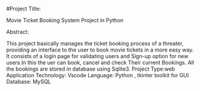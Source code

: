 #Project Title:

Movie Ticket Booking System Project in Python

Abstract:

This project basically manages the ticket booking process of a threater, providing an interface to the user to book movie tickets in a more easy way.
It consists of a login page for validating users and Sign-up option for new users.In this the uer can book, cancel and check Their current Bookings.
All the bookings are stored in database using Sqlite3.
Project Type:web Application
Technology:
Vscode
Language:
Python , tkinter toolkit for GUI
Database:
MySQL

